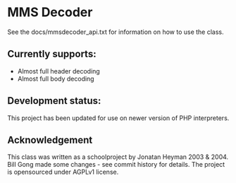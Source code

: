 # MMS Decoder

See the docs/mmsdecoder_api.txt for information on how to use the class.

## Currently supports:
 - Almost full header decoding
 - Almost full body decoding


## Development status:
This project has been updated for use on newer version of PHP interpreters. 

## Acknowledgement
This class was written as a schoolproject by Jonatan Heyman 2003 & 2004.
Bill Gong made some changes - see commit history for details. 
The project is opensourced under AGPLv1 license. 
